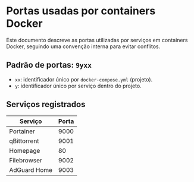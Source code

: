 # Portas usadas por containers Docker

Este documento descreve as portas utilizadas por serviços em containers Docker, seguindo uma convenção interna para evitar conflitos.

## Padrão de portas: `9yxx`

- `xx`: identificador único por `docker-compose.yml` (projeto).
- `y`: identificador único por serviço dentro do projeto.

## Serviços registrados

| **Serviço**         | **Porta** |
|---------------------|-----------|
| Portainer           | 9000      |
| qBittorrent         | 9001      |
| Homepage            | 80        |
| Filebrowser         | 9002      |
| AdGuard Home        | 9003      |
